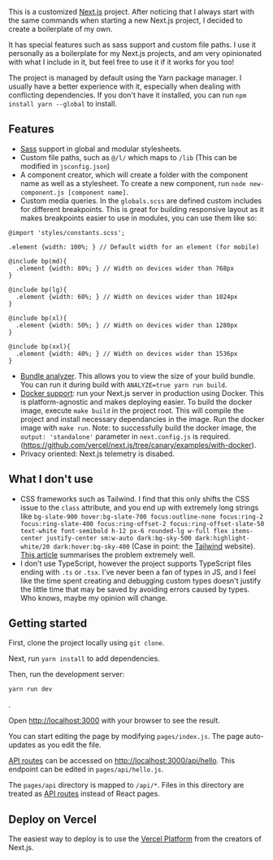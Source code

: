 This is a customized [Next.js](https://nextjs.org/) project. After noticing that I always start with the same commands when starting a new Next.js project, I decided to create a boilerplate of my own.

It has special features such as sass support and custom file paths. I use it personally as a boilerplate for my Next.js projects, and am very opinionated with what I include in it, but feel free to use it if it works for you too!

The project is managed by default using the Yarn package manager. I usually have a better experience with it, especially when dealing with conflicting dependencies. If you don't have it installed, you can run `npm install yarn --global` to install.

## Features
- [Sass](https://sass-lang.com/) support in global and modular stylesheets.
- Custom file paths, such as `@/l/` which maps to `/lib` (This can be modified in `jsconfig.json`)
- A component creator, which will create a folder with the component name as well as a stylesheet. To create a new component, run `node new-component.js [component name]`.
- Custom media queries. In the `globals.scss` are defined custom includes for different breakpoints. This is great for building responsive layout as it makes breakpoints easier to use in modules, you can use them like so:
```
@import 'styles/constants.scss';

.element {width: 100%; } // Default width for an element (for mobile)

@include bp(md){
  .element {width: 80%; } // Width on devices wider than 768px
}

@include bp(lg){
  .element {width: 60%; } // Width on devices wider than 1024px
}

@include bp(xl){
  .element {width: 50%; } // Width on devices wider than 1280px
}

@include bp(xxl){
  .element {width: 40%; } // Width on devices wider than 1536px
}

```
- [Bundle analyzer](https://nextjs.org/docs/pages/building-your-application/optimizing/bundle-analyzer). This allows you to view the size of your build bundle. You can run it during build with `ANALYZE=true yarn run build`.
- [Docker support](https://nextjs.org/docs/deployment#docker-image): run your Next.js server in production using Docker. This is platform-agnostic and makes deploying easier. To build the docker image, execute `make build` in the project root. This will compile the project and install necessary dependancies in the image. Run the docker image with `make run`. Note: to successfully build the docker image, the `output: 'standalone'` parameter in `next.config.js` is required. (https://github.com/vercel/next.js/tree/canary/examples/with-docker). 
- Privacy oriented: Next.js telemetry is disabed.

## What I don't use
- CSS frameworks such as Tailwind. I find that this only shifts the CSS issue to the `class` attribute, and you end up with extremely long strings like `bg-slate-900 hover:bg-slate-700 focus:outline-none focus:ring-2 focus:ring-slate-400 focus:ring-offset-2 focus:ring-offset-slate-50 text-white font-semibold h-12 px-6 rounded-lg w-full flex items-center justify-center sm:w-auto dark:bg-sky-500 dark:highlight-white/20 dark:hover:bg-sky-400` (Case in point: the [Tailwind](https://tailwindcss.com/) website). [This article](https://www.smashingmagazine.com/2022/05/you-dont-need-ui-framework/) summarises the problem extremely well.
- I don't use TypeScript, however the project supports TypeScript files ending with `.ts` or `.tsx`. I've never been a fan of types in JS, and I feel like the time spent creating and debugging custom types doesn't justify the little time that may be saved by avoiding errors caused by types. Who knows, maybe my opinion will change.

## Getting started

First, clone the project locally using `git clone`.

Next, run `yarn install` to add dependencies.

Then, run the development server:

```bash
yarn run dev
```
.

Open [http://localhost:3000](http://localhost:3000) with your browser to see the result.

You can start editing the page by modifying `pages/index.js`. The page auto-updates as you edit the file.

[API routes](https://nextjs.org/docs/api-routes/introduction) can be accessed on [http://localhost:3000/api/hello](http://localhost:3000/api/hello). This endpoint can be edited in `pages/api/hello.js`.

The `pages/api` directory is mapped to `/api/*`. Files in this directory are treated as [API routes](https://nextjs.org/docs/api-routes/introduction) instead of React pages.

## Deploy on Vercel

The easiest way to deploy is to use the [Vercel Platform](https://vercel.com/new) from the creators of Next.js.
